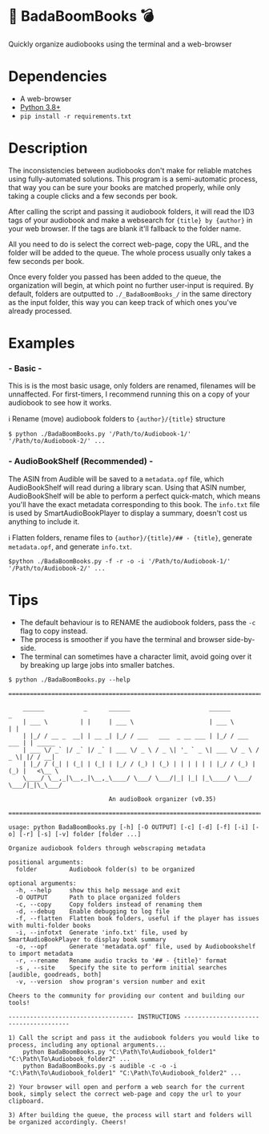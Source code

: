 # :book: BadaBoomBooks :bomb:

Quickly organize audiobooks using the terminal and a web-browser


# Dependencies
* A web-browser
* [Python 3.8+](https://www.python.org/)
* `pip install -r requirements.txt`


# Description
The inconsistencies between audiobooks don't make for reliable matches using fully-automated solutions. This program is a semi-automatic process, that way you can be sure your books are matched properly, while only taking a couple clicks and a few seconds per book.

After calling the script and passing it audiobook folders, it will read the ID3 tags of your audiobook and make a websearch for `{title} by {author}` in your web browser. If the tags are blank it'll fallback to the folder name.

All you need to do is select the correct web-page, copy the URL, and the folder will be added to the queue. The whole process usually only takes a few seconds per book.

Once every folder you passed has been added to the queue, the organization will begin, at which point no further user-input is required. By default, folders are outputted to `./_BadaBoomBooks_/` in the same directory as the input folder, this way you can keep track of which ones you've already processed.

# Examples

### - Basic -

This is is the most basic usage, only folders are renamed, filenames will be unnaffected. For first-timers, I recommend running this on a copy of your audiobook to see how it works.

ℹ️ Rename (move) audiobook folders to  `{author}/{title}` structure

`$ python ./BadaBoomBooks.py '/Path/to/Audiobook-1/' '/Path/to/Audiobook-2/' ...`

### - AudioBookShelf (Recommended) -
The ASIN from Audible will be saved to a `metadata.opf` file, which AudioBookShelf will read during a library scan. Using that ASIN number, AudioBookShelf will be able to perform a perfect quick-match, which means you'll have the exact metadata corresponding to this book. The `info.txt` file is used by SmartAudioBookPlayer to display a summary, doesn't cost us anything to include it.

ℹ️ Flatten folders, rename files to `{author}/{title}/## - {title}`, generate `metadata.opf`, and generate `info.txt`.

`$python ./BadaBoomBooks.py -f -r -o -i '/Path/to/Audiobook-1/' '/Path/to/Audiobook-2/' ...`


# Tips
* The default behaviour is to RENAME the audiobook folders, pass the `-c` flag to copy instead.
* The process is smoother if you have the terminal and browser side-by-side.
* The terminal can sometimes have a character limit, avoid going over it by breaking up large jobs into smaller batches.

```
$ python ./BadaBoomBooks.py --help

=========================================================================================

    ______           _      ______                      ______             _
    | ___ \         | |     | ___ \                     | ___ \           | |
    | |_/ / __ _  __| | __ _| |_/ / ___   ___  _ __ ___ | |_/ / ___   ___ | | _____
    | ___ \/ _` |/ _` |/ _` | ___ \/ _ \ / _ \| '_ ` _ \| ___ \/ _ \ / _ \| |/ / __|
    | |_/ / (_| | (_| | (_| | |_/ / (_) | (_) | | | | | | |_/ / (_) | (_) |   <\__ \
    \____/ \__,_|\__,_|\__,_\____/ \___/ \___/|_| |_| |_\____/ \___/ \___/|_|\_\___/

                            An audioBook organizer (v0.35)

=========================================================================================

usage: python BadaBoomBooks.py [-h] [-O OUTPUT] [-c] [-d] [-f] [-i] [-o] [-r] [-s] [-v] folder [folder ...]

Organize audiobook folders through webscraping metadata

positional arguments:
  folder         Audiobook folder(s) to be organized

optional arguments:
  -h, --help     show this help message and exit
  -O OUTPUT      Path to place organized folders
  -c, --copy     Copy folders instead of renaming them
  -d, --debug    Enable debugging to log file
  -f, --flatten  Flatten book folders, useful if the player has issues with multi-folder books
  -i, --infotxt  Generate 'info.txt' file, used by SmartAudioBookPlayer to display book summary
  -o, --opf      Generate 'metadata.opf' file, used by Audiobookshelf to import metadata
  -r, --rename   Rename audio tracks to '## - {title}' format
  -s , --site    Specify the site to perform initial searches [audible, goodreads, both]
  -v, --version  show program's version number and exit

Cheers to the community for providing our content and building our tools!

----------------------------------- INSTRUCTIONS --------------------------------------

1) Call the script and pass it the audiobook folders you would like to process, including any optional arguments...
    python BadaBoomBooks.py "C:\Path\To\Audiobook_folder1" "C:\Path\To\Audiobook_folder2" ...
    python BadaBoomBooks.py -s audible -c -o -i "C:\Path\To\Audiobook_folder1" "C:\Path\To\Audiobook_folder2" ...

2) Your browser will open and perform a web search for the current book, simply select the correct web-page and copy the url to your clipboard.

3) After building the queue, the process will start and folders will be organized accordingly. Cheers!
```

